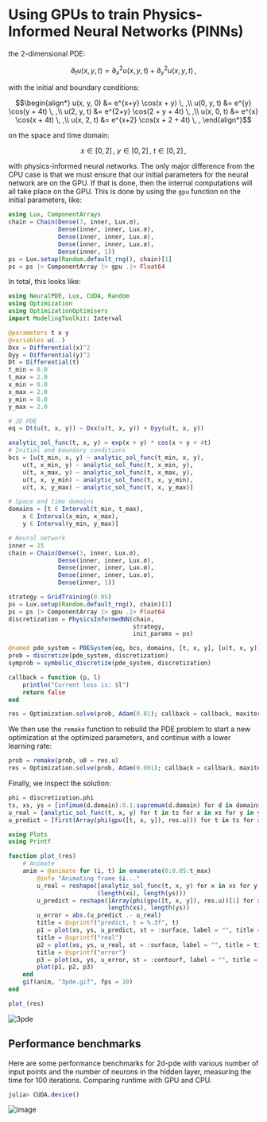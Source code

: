 # Using GPUs to train Physics-Informed Neural Networks (PINNs)

the 2-dimensional PDE:

```math
∂_t u(x, y, t) = ∂^2_x u(x, y, t) + ∂^2_y u(x, y, t) \, ,
```

with the initial and boundary conditions:

```math
\begin{align*}
u(x, y, 0) &= e^{x+y} \cos(x + y)      \, ,\\
u(0, y, t) &= e^{y}   \cos(y + 4t)     \, ,\\
u(2, y, t) &= e^{2+y} \cos(2 + y + 4t) \, ,\\
u(x, 0, t) &= e^{x}   \cos(x + 4t)     \, ,\\
u(x, 2, t) &= e^{x+2} \cos(x + 2 + 4t) \, ,
\end{align*}
```

on the space and time domain:

```math
x \in [0, 2] \, ,\ y \in [0, 2] \, , \ t \in [0, 2] \, ,
```

with physics-informed neural networks. The only major difference from the CPU case is that
we must ensure that our initial parameters for the neural network are on the GPU. If that
is done, then the internal computations will all take place on the GPU. This is done by
using the `gpu` function on the initial parameters, like:

```julia
using Lux, ComponentArrays
chain = Chain(Dense(3, inner, Lux.σ),
              Dense(inner, inner, Lux.σ),
              Dense(inner, inner, Lux.σ),
              Dense(inner, inner, Lux.σ),
              Dense(inner, 1))
ps = Lux.setup(Random.default_rng(), chain)[1]
ps = ps |> ComponentArray |> gpu .|> Float64
```

In total, this looks like:

```julia
using NeuralPDE, Lux, CUDA, Random
using Optimization
using OptimizationOptimisers
import ModelingToolkit: Interval

@parameters t x y
@variables u(..)
Dxx = Differential(x)^2
Dyy = Differential(y)^2
Dt = Differential(t)
t_min = 0.0
t_max = 2.0
x_min = 0.0
x_max = 2.0
y_min = 0.0
y_max = 2.0

# 2D PDE
eq = Dt(u(t, x, y)) ~ Dxx(u(t, x, y)) + Dyy(u(t, x, y))

analytic_sol_func(t, x, y) = exp(x + y) * cos(x + y + 4t)
# Initial and boundary conditions
bcs = [u(t_min, x, y) ~ analytic_sol_func(t_min, x, y),
    u(t, x_min, y) ~ analytic_sol_func(t, x_min, y),
    u(t, x_max, y) ~ analytic_sol_func(t, x_max, y),
    u(t, x, y_min) ~ analytic_sol_func(t, x, y_min),
    u(t, x, y_max) ~ analytic_sol_func(t, x, y_max)]

# Space and time domains
domains = [t ∈ Interval(t_min, t_max),
    x ∈ Interval(x_min, x_max),
    y ∈ Interval(y_min, y_max)]

# Neural network
inner = 25
chain = Chain(Dense(3, inner, Lux.σ),
              Dense(inner, inner, Lux.σ),
              Dense(inner, inner, Lux.σ),
              Dense(inner, inner, Lux.σ),
              Dense(inner, 1))

strategy = GridTraining(0.05)
ps = Lux.setup(Random.default_rng(), chain)[1]
ps = ps |> ComponentArray |> gpu .|> Float64
discretization = PhysicsInformedNN(chain,
                                   strategy,
                                   init_params = ps)

@named pde_system = PDESystem(eq, bcs, domains, [t, x, y], [u(t, x, y)])
prob = discretize(pde_system, discretization)
symprob = symbolic_discretize(pde_system, discretization)

callback = function (p, l)
    println("Current loss is: $l")
    return false
end

res = Optimization.solve(prob, Adam(0.01); callback = callback, maxiters = 2500)
```

We then use the `remake` function to rebuild the PDE problem to start a new
optimization at the optimized parameters, and continue with a lower learning rate:

```julia
prob = remake(prob, u0 = res.u)
res = Optimization.solve(prob, Adam(0.001); callback = callback, maxiters = 2500)
```

Finally, we inspect the solution:

```julia
phi = discretization.phi
ts, xs, ys = [infimum(d.domain):0.1:supremum(d.domain) for d in domains]
u_real = [analytic_sol_func(t, x, y) for t in ts for x in xs for y in ys]
u_predict = [first(Array(phi(gpu([t, x, y]), res.u))) for t in ts for x in xs for y in ys]

using Plots
using Printf

function plot_(res)
    # Animate
    anim = @animate for (i, t) in enumerate(0:0.05:t_max)
        @info "Animating frame $i..."
        u_real = reshape([analytic_sol_func(t, x, y) for x in xs for y in ys],
                         (length(xs), length(ys)))
        u_predict = reshape([Array(phi(gpu([t, x, y]), res.u))[1] for x in xs for y in ys],
                            length(xs), length(ys))
        u_error = abs.(u_predict .- u_real)
        title = @sprintf("predict, t = %.3f", t)
        p1 = plot(xs, ys, u_predict, st = :surface, label = "", title = title)
        title = @sprintf("real")
        p2 = plot(xs, ys, u_real, st = :surface, label = "", title = title)
        title = @sprintf("error")
        p3 = plot(xs, ys, u_error, st = :contourf, label = "", title = title)
        plot(p1, p2, p3)
    end
    gif(anim, "3pde.gif", fps = 10)
end

plot_(res)
```

![3pde](https://user-images.githubusercontent.com/12683885/129949743-9471d230-c14f-4105-945f-6bc52677d40e.gif)

## Performance benchmarks

Here are some performance benchmarks for 2d-pde with various number of input points and the
number of neurons in the hidden layer, measuring the time for 100 iterations. Comparing
runtime with GPU and CPU.

```julia
julia> CUDA.device()

```

![image](https://user-images.githubusercontent.com/12683885/110297207-49202500-8004-11eb-9e45-d4cb28045d87.png)
